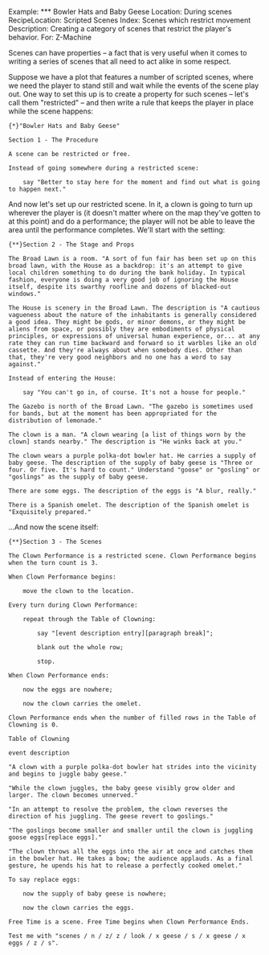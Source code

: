 Example: *** Bowler Hats and Baby Geese
Location: During scenes
RecipeLocation: Scripted Scenes
Index: Scenes which restrict movement
Description: Creating a category of scenes that restrict the player's behavior.
For: Z-Machine

  
Scenes can have properties – a fact that is very useful when it comes to writing a series of scenes that all need to act alike in some respect.

  
Suppose we have a plot that features a number of scripted scenes, where we need the player to stand still and wait while the events of the scene play out. One way to set this up is to create a property for such scenes – let's call them "restricted" – and then write a rule that keeps the player in place while the scene happens:

  

``` inform7
{*}"Bowler Hats and Baby Geese"

Section 1 - The Procedure

A scene can be restricted or free.

Instead of going somewhere during a restricted scene:

	say "Better to stay here for the moment and find out what is going to happen next."
```

  
And now let's set up our restricted scene. In it, a clown is going to turn up wherever the player is (it doesn't matter where on the map they've gotten to at this point) and do a performance; the player will not be able to leave the area until the performance completes. We'll start with the setting:

  

``` inform7
{**}Section 2 - The Stage and Props

The Broad Lawn is a room. "A sort of fun fair has been set up on this broad lawn, with the House as a backdrop: it's an attempt to give local children something to do during the bank holiday. In typical fashion, everyone is doing a very good job of ignoring the House itself, despite its swarthy roofline and dozens of blacked-out windows."

The House is scenery in the Broad Lawn. The description is "A cautious vagueness about the nature of the inhabitants is generally considered a good idea. They might be gods, or minor demons, or they might be aliens from space, or possibly they are embodiments of physical principles, or expressions of universal human experience, or... at any rate they can run time backward and forward so it warbles like an old cassette. And they're always about when somebody dies. Other than that, they're very good neighbors and no one has a word to say against."

Instead of entering the House:

	say "You can't go in, of course. It's not a house for people."

The Gazebo is north of the Broad Lawn. "The gazebo is sometimes used for bands, but at the moment has been appropriated for the distribution of lemonade."

The clown is a man. "A clown wearing [a list of things worn by the clown] stands nearby." The description is "He winks back at you."

The clown wears a purple polka-dot bowler hat. He carries a supply of baby geese. The description of the supply of baby geese is "Three or four. Or five. It's hard to count." Understand "goose" or "gosling" or "goslings" as the supply of baby geese.

There are some eggs. The description of the eggs is "A blur, really."

There is a Spanish omelet. The description of the Spanish omelet is "Exquisitely prepared."
```

  
...And now the scene itself:

  

``` inform7
{**}Section 3 - The Scenes

The Clown Performance is a restricted scene. Clown Performance begins when the turn count is 3.

When Clown Performance begins:

	move the clown to the location.

Every turn during Clown Performance:

	repeat through the Table of Clowning:

		say "[event description entry][paragraph break]";

		blank out the whole row;

		stop.

When Clown Performance ends:

	now the eggs are nowhere;

	now the clown carries the omelet.

Clown Performance ends when the number of filled rows in the Table of Clowning is 0.

Table of Clowning

event description

"A clown with a purple polka-dot bowler hat strides into the vicinity and begins to juggle baby geese."

"While the clown juggles, the baby geese visibly grow older and larger. The clown becomes unnerved."

"In an attempt to resolve the problem, the clown reverses the direction of his juggling. The geese revert to goslings."

"The goslings become smaller and smaller until the clown is juggling goose eggs[replace eggs]."

"The clown throws all the eggs into the air at once and catches them in the bowler hat. He takes a bow; the audience applauds. As a final gesture, he upends his hat to release a perfectly cooked omelet."

To say replace eggs:

	now the supply of baby geese is nowhere;

	now the clown carries the eggs.

Free Time is a scene. Free Time begins when Clown Performance Ends.

Test me with "scenes / n / z/ z / look / x geese / s / x geese / x eggs / z / s".
```

